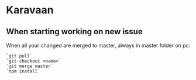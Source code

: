 # Karavaan

## When starting working on new issue

When all your changed are merged to master, always in master folder on pc: 
```
`git pull`
`git checkout <name>`
`git merge master`
`npm install`
```
